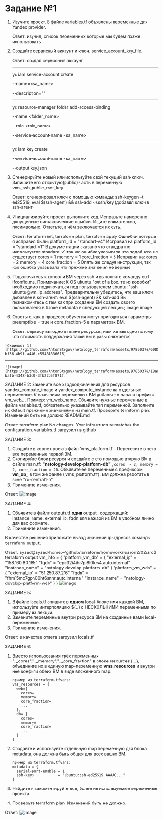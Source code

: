 # Задание №1 
1. Изучите проект. В файле variables.tf объявлены переменные для Yandex provider. 
    
    Ответ: изучил, список переменных которые мы будем позже использовать 
2. Создайте сервисный аккаунт и ключ. service_account_key_file. 

    Ответ: создал сервисный аккаунт 
    ___
    yc iam service-account create 
    
    --name=<sa_name> 
    
    --description=""
    ___
    yc resource-manager folder add-access-binding
    
    --name <folder_name>
    
    --role <role_name>
    
    --service-account-name <sa_name>
    ___
    yc iam key create
    
    --service-account-name <sa_name>
    
    --output key.json

3. Сгенерируйте новый или используйте свой текущий ssh-ключ. Запишите его открытую(public) часть в переменную vms_ssh_public_root_key 
    
    Ответ: сгенерировал ключ с помощью команды: ssh-keygen -t ed25519, eval $(ssh-agent) && ssh-add ~/.ssh/key (добавил ключ в ssh-агент)

4. Инициализируйте проект, выполните код. Исправьте намеренно допущенные синтаксические ошибки. Ищите внимательно, посимвольно. Ответьте, в чём заключается их суть. 

    Ответ: terraform init, terraform plan, terraform apply Ошиибки которые я исправил были: platform_id = "standart-v4" Исправил на platform_id = "standard-v1" В документации сказано что стандратно используется standard-v1 так же ошибка указывала что подобного не существует cores = 1 memory = 1 core_fraction = 5 Исправил на: cores = 2 memory = 4 core_fraction = 5 Опять же следуя инструкции, так как ошибка указывала что прежние значения не верные 

5. Подключитесь к консоли ВМ через ssh и выполните команду curl ifconfig.me. Примечание: К OS ubuntu "out of a box, те из коробки" необходимо подключаться под пользователем ubuntu: "ssh ubuntu@vm_ip_address". Предварительно убедитесь, что ваш ключ добавлен в ssh-агент: eval $(ssh-agent) && ssh-add Вы познакомитесь с тем как при создании ВМ создать своего пользователя в блоке metadata в следующей лекции.; image image 

6. Ответьте, как в процессе обучения могут пригодиться параметры preemptible = true и core_fraction=5 в параметрах ВМ. 
    
    Ответ: сервису выгодно в плане ресурсов, нам же выгодно потому что стоимость поддержания такой вм в разы снижается

```
[Скриншот 1](https://github.com/AntonStogov/netology_terraform/assets/97850376/60856b42-bf56-4b9f-a446-c55481836615)
```
---
```
![image](https://github.com/AntonStogov/netology_terraform/assets/97850376/18aa2d66-bafb-4348-b3d0-3fb22b5f871f)
```

ЗАДАНИЕ 2: Замените все хардкод-значения для ресурсов yandex_compute_image и yandex_compute_instance на отдельные переменные. К названиям переменных ВМ добавьте в начало префикс vm_web_ . Пример: vm_web_name. Объявите нужные переменные в файле variables.tf, обязательно указывайте тип переменной. Заполните их default прежними значениями из main.tf. Проверьте terraform plan. Изменений быть не должно.README.md

Ответ: terraform plan
No changes. Your infrastructure matches the configuration.
variables.tf загрузил на github

ЗАДАНИЕ 3:
1. Создайте в корне проекта файл 'vms_platform.tf' . Перенесите в него все переменные первой ВМ.
2. Скопируйте блок ресурса и создайте с его помощью вторую ВМ в файле main.tf: **"netology-develop-platform-db"** ,  ```cores  = 2, memory = 2, core_fraction = 20```. Объявите её переменные с префиксом **vm_db_** в том же файле ('vms_platform.tf').  ВМ должна работать в зоне "ru-central1-b"
3. Примените изменения.

Ответ:
![image](https://github.com/AntonStogov/netology_terraform/assets/97850376/38ae073c-01fc-4d07-841f-2b2b34cff8cf)

ЗАДАНИЕ 4:
1. Объявите в файле outputs.tf **один** output , содержащий: instance_name, external_ip, fqdn для каждой из ВМ в удобном лично для вас формате.
2. Примените изменения.

В качестве решения приложите вывод значений ip-адресов команды ```terraform output```.

Ответ:
sysad@sysad-home:~/github/terraform/homework/lesson2/02/src$ terraform output 
vm_info = {
  "platform_vm_db" = {
    "external_ip" = "158.160.80.185"
    "fqdn" = "epd32i4ihr7pi8l0krs4.auto.internal"
    "instance_name" = "netology-develop-platform-db"
  }
  "platform_vm_web" = {
    "external_ip" = "51.250.87.216"
    "fqdn" = "fhm15mc7gpn00ht6snnr.auto.internal"
    "instance_name" = "netology-develop-platform-web"
  }
}
![image](https://github.com/AntonStogov/netology_terraform/assets/97850376/65032cc2-217f-4fb4-901d-5dedf182d23b)

ЗАДАНИЕ 5:
1. В файле locals.tf опишите в **одном** local-блоке имя каждой ВМ, используйте интерполяцию ${..} с НЕСКОЛЬКИМИ переменными по примеру из лекции.
2. Замените переменные внутри ресурса ВМ на созданные вами local-переменные.
3. Примените изменения.

Ответ: в качестве ответа загрузил locals.tf

ЗАДАНИЕ 6:
1. Вместо использования трёх переменных  ".._cores",".._memory",".._core_fraction" в блоке  resources {...}, объедините их в единую map-переменную **vms_resources** и  внутри неё конфиги обеих ВМ в виде вложенного map.  
   ```
   пример из terraform.tfvars:
   vms_resources = {
     web={
       cores=
       memory=
       core_fraction=
       ...
     },
     db= {
       cores=
       memory=
       core_fraction=
       ...
     }
   }
   ```
3. Создайте и используйте отдельную map переменную для блока metadata, она должна быть общая для всех ваших ВМ.
   ```
   пример из terraform.tfvars:
   metadata = {
     serial-port-enable = 1
     ssh-keys           = "ubuntu:ssh-ed25519 AAAAC..."
   }
   ```  
  
5. Найдите и закоментируйте все, более не используемые переменные проекта.
6. Проверьте terraform plan. Изменений быть не должно.

Ответ:
![image](https://github.com/AntonStogov/netology_terraform/assets/97850376/66ac060a-1cec-4468-9c95-440070a42919)






